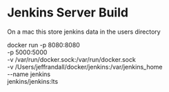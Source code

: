 # Jenkins Server Build

On a mac this store jenkins data in the users directory

docker run -p 8080:8080 \
  -p 5000:5000 \
  -v /var/run/docker.sock:/var/run/docker.sock \
  -v /Users/jeffrandall/docker/jenkins:/var/jenkins_home \
  --name jenkins \
  jenkins/jenkins:lts
